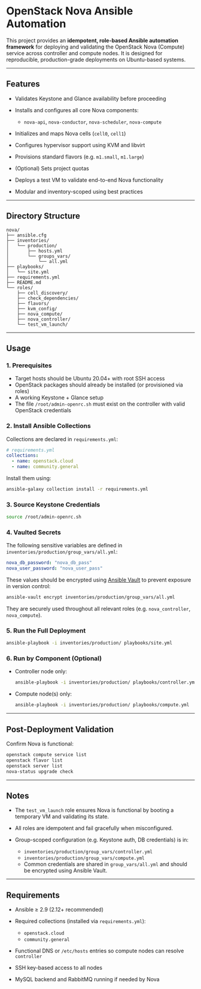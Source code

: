 # OpenStack Nova Ansible Automation

This project provides an **idempotent, role-based Ansible automation framework** for deploying and validating the OpenStack Nova (Compute) service across controller and compute nodes. It is designed for reproducible, production-grade deployments on Ubuntu-based systems.

---

## Features

* Validates Keystone and Glance availability before proceeding
* Installs and configures all core Nova components:

  * `nova-api`, `nova-conductor`, `nova-scheduler`, `nova-compute`
* Initializes and maps Nova cells (`cell0`, `cell1`)
* Configures hypervisor support using KVM and libvirt
* Provisions standard flavors (e.g. `m1.small`, `m1.large`)
* (Optional) Sets project quotas
* Deploys a test VM to validate end-to-end Nova functionality
* Modular and inventory-scoped using best practices

---

## Directory Structure

```
nova/
├── ansible.cfg
├── inventories/
│   └── production/
│       ├── hosts.yml
│       └── groups_vars/
│           └── all.yml
├── playbooks/
│   └── site.yml
├── requirements.yml
├── README.md
└── roles/
    ├── cell_discovery/
    ├── check_dependencies/
    ├── flavors/
    ├── kvm_config/
    ├── nova_compute/
    ├── nova_controller/
    └── test_vm_launch/
```

---

## Usage

### 1. Prerequisites

* Target hosts should be Ubuntu 20.04+ with root SSH access
* OpenStack packages should already be installed (or provisioned via roles)
* A working Keystone + Glance setup
* The file `/root/admin-openrc.sh` must exist on the controller with valid OpenStack credentials

### 2. Install Ansible Collections

Collections are declared in `requirements.yml`:

```yaml
# requirements.yml
collections:
  - name: openstack.cloud
  - name: community.general
```

Install them using:

```bash
ansible-galaxy collection install -r requirements.yml
```

### 3. Source Keystone Credentials

```bash
source /root/admin-openrc.sh
```

### 4. Vaulted Secrets

The following sensitive variables are defined in `inventories/production/group_vars/all.yml`:

```yaml
nova_db_password: "nova_db_pass"
nova_user_password: "nova_user_pass"
```

These values should be encrypted using [Ansible Vault](https://docs.ansible.com/ansible/latest/vault_guide/index.html) to prevent exposure in version control:

```bash
ansible-vault encrypt inventories/production/group_vars/all.yml
```

They are securely used throughout all relevant roles (e.g. `nova_controller`, `nova_compute`).

### 5. Run the Full Deployment

```bash
ansible-playbook -i inventories/production/ playbooks/site.yml
```

### 6. Run by Component (Optional)

* Controller node only:

  ```bash
  ansible-playbook -i inventories/production/ playbooks/controller.yml
  ```

* Compute node(s) only:

  ```bash
  ansible-playbook -i inventories/production/ playbooks/compute.yml
  ```

---

## Post-Deployment Validation

Confirm Nova is functional:

```bash
openstack compute service list
openstack flavor list
openstack server list
nova-status upgrade check
```

---

## Notes

* The `test_vm_launch` role ensures Nova is functional by booting a temporary VM and validating its state.
* All roles are idempotent and fail gracefully when misconfigured.
* Group-scoped configuration (e.g. Keystone auth, DB credentials) is in:

  * `inventories/production/group_vars/controller.yml`
  * `inventories/production/group_vars/compute.yml`
  * Common credentials are shared in `group_vars/all.yml` and should be encrypted using Ansible Vault.

---

## Requirements

* Ansible ≥ 2.9 (2.12+ recommended)
* Required collections (installed via `requirements.yml`):

  * `openstack.cloud`
  * `community.general`
* Functional DNS or `/etc/hosts` entries so compute nodes can resolve `controller`
* SSH key-based access to all nodes
* MySQL backend and RabbitMQ running if needed by Nova
